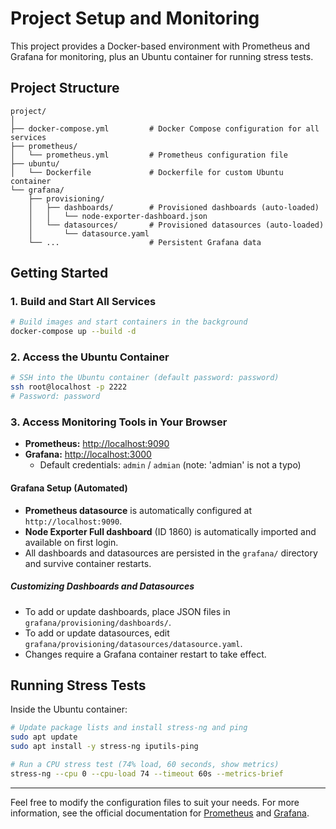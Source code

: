 # Project Setup and Monitoring

This project provides a Docker-based environment with Prometheus and Grafana for monitoring, plus an Ubuntu container for running stress tests.

## Project Structure

```
project/
│
├── docker-compose.yml         # Docker Compose configuration for all services
├── prometheus/
│   └── prometheus.yml         # Prometheus configuration file
├── ubuntu/
│   └── Dockerfile             # Dockerfile for custom Ubuntu container
└── grafana/
    ├── provisioning/
    │   ├── dashboards/        # Provisioned dashboards (auto-loaded)
    │   │   └── node-exporter-dashboard.json
    │   └── datasources/       # Provisioned datasources (auto-loaded)
    │       └── datasource.yaml
    └── ...                    # Persistent Grafana data
```

## Getting Started

### 1. Build and Start All Services

```sh
# Build images and start containers in the background
docker-compose up --build -d
```

### 2. Access the Ubuntu Container

```sh
# SSH into the Ubuntu container (default password: password)
ssh root@localhost -p 2222
# Password: password
```

### 3. Access Monitoring Tools in Your Browser

- **Prometheus:** [http://localhost:9090](http://localhost:9090)
- **Grafana:** [http://localhost:3000](http://localhost:3000)
  - Default credentials: `admin` / `admian` (note: 'admian' is not a typo)

#### Grafana Setup (Automated)
- **Prometheus datasource** is automatically configured at `http://localhost:9090`.
- **Node Exporter Full dashboard** (ID 1860) is automatically imported and available on first login.
- All dashboards and datasources are persisted in the `grafana/` directory and survive container restarts.

##### Customizing Dashboards and Datasources
- To add or update dashboards, place JSON files in `grafana/provisioning/dashboards/`.
- To add or update datasources, edit `grafana/provisioning/datasources/datasource.yaml`.
- Changes require a Grafana container restart to take effect.

## Running Stress Tests

Inside the Ubuntu container:

```sh
# Update package lists and install stress-ng and ping
sudo apt update
sudo apt install -y stress-ng iputils-ping

# Run a CPU stress test (74% load, 60 seconds, show metrics)
stress-ng --cpu 0 --cpu-load 74 --timeout 60s --metrics-brief
```

---

Feel free to modify the configuration files to suit your needs. For more information, see the official documentation for [Prometheus](https://prometheus.io/docs/introduction/overview/) and [Grafana](https://grafana.com/docs/).


